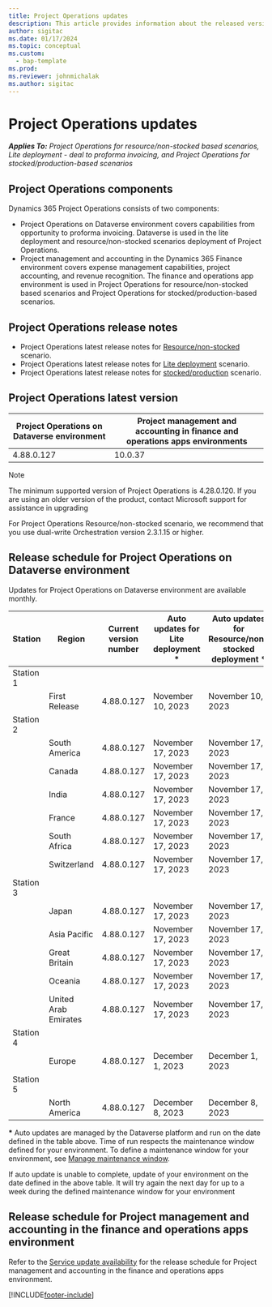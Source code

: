 ```yaml
---
title: Project Operations updates
description: This article provides information about the released versions of Dynamics 365 Project Operations.
author: sigitac
ms.date: 01/17/2024
ms.topic: conceptual
ms.custom: 
  - bap-template
ms.prod:
ms.reviewer: johnmichalak
ms.author: sigitac
---
```


# Project Operations updates

_**Applies To:** Project Operations for resource/non-stocked based scenarios, Lite deployment - deal to proforma invoicing, and Project Operations for stocked/production-based scenarios_



## Project Operations components

Dynamics 365 Project Operations consists of two components:

- Project Operations on Dataverse environment covers capabilities from opportunity to proforma invoicing. Dataverse is used in the lite deployment and resource/non-stocked scenarios deployment of Project Operations.
- Project management and accounting in the Dynamics 365 Finance environment covers expense management capabilities, project accounting, and revenue recognition. The finance and operations app environment is used in Project Operations for resource/non-stocked based scenarios and Project Operations for stocked/production-based scenarios.

## Project Operations release notes
- Project Operations latest release notes for [Resource/non-stocked](whats-new-nov-2023-resource-based.md) scenario.
- Project Operations latest release notes for [Lite deployment](../pro/whats-new/whats-new-nov-2023-lite.md) scenario.
- Project Operations latest release notes for [stocked/production](../prod-pma/whats-new/whats-new-nov-2023-stocked.md) scenario.

## Project Operations latest version

| Project Operations on Dataverse environment | Project management and accounting in finance and operations apps environments | 
| --- | --- |
| 4.88.0.127 | 10.0.37 |

> [!NOTE]
> The minimum supported version of Project Operations is 4.28.0.120. If you are using an older version of the product, contact Microsoft support for assistance in upgrading

For Project Operations Resource/non-stocked scenario, we recommend that you use dual-write Orchestration version 2.3.1.15 or higher.

## Release schedule for Project Operations on Dataverse environment

Updates for Project Operations on Dataverse environment are available monthly. 

| Station | Region | Current version number | Auto updates for Lite deployment * | Auto updates for Resource/non-stocked deployment * | Next version number | Next version generally available |
|-----------|-----------------------|-----------------|--------------------|---------------------|---------------------|---------------------|
| Station 1 |   &nbsp;              |    &nbsp;       | &nbsp;             |      &nbsp;         |      &nbsp;         |      &nbsp;         |
|   &nbsp;  | First Release         |  4.88.0.127     | November 10, 2023   | November 10, 2023    | 4.89.0.171          | December 22, 2023   |
| Station 2 |   &nbsp;              |    &nbsp;       | &nbsp;             |      &nbsp;         |      &nbsp;         |      &nbsp;         |
|   &nbsp;  | South America         |  4.88.0.127     | November 17, 2023   | November 17, 2023    | 4.89.0.171          | December 22, 2023   |
|   &nbsp;  | Canada                |  4.88.0.127     | November 17, 2023   | November 17, 2023    | 4.89.0.171          | December 22, 2023   |
|   &nbsp;  | India                 |  4.88.0.127     | November 17, 2023   | November 17, 2023    | 4.89.0.171          | December 22, 2023   |
|   &nbsp;  | France                |  4.88.0.127     | November 17, 2023   | November 17, 2023    | 4.89.0.171          | December 22, 2023   |
|   &nbsp;  | South Africa          |  4.88.0.127     | November 17, 2023   | November 17, 2023    | 4.89.0.171          | December 22, 2023   |
|   &nbsp;  | Switzerland           |  4.88.0.127     | November 17, 2023   | November 17, 2023    | 4.89.0.171          | December 22, 2023   |
| Station 3 |      &nbsp;           |     &nbsp;      |     &nbsp;         |      &nbsp;         |      &nbsp;         |      &nbsp;         |
|   &nbsp;  | Japan                 |  4.88.0.127     | November 17, 2023   | November 17, 2023    | 4.89.0.171          | December 22, 2023   |
|   &nbsp;  | Asia Pacific          |  4.88.0.127     | November 17, 2023   | November 17, 2023    | 4.89.0.171          | December 22, 2023   |
|   &nbsp;  | Great Britain         |  4.88.0.127     | November 17, 2023   | November 17, 2023    | 4.89.0.171          | December 22, 2023   |
|   &nbsp;  | Oceania               |  4.88.0.127     | November 17, 2023   | November 17, 2023    | 4.89.0.171          | December 22, 2023    |
|   &nbsp;  | United Arab Emirates  |  4.88.0.127     | November 17, 2023   | November 17, 2023    | 4.89.0.171          | December 22, 2023   |
| Station 4 |     &nbsp;            |     &nbsp;      |     &nbsp;         |      &nbsp;         |      &nbsp;         |      &nbsp;         |
|   &nbsp;  | Europe                |  4.88.0.127     | December 1, 2023   | December 1, 2023    | 4.89.0.171          | January 05, 2024    |
| Station 5 |     &nbsp;            |     &nbsp;      |     &nbsp;         |      &nbsp;         |      &nbsp;         |      &nbsp;         |
|   &nbsp;  | North America         |  4.88.0.127     | December 8, 2023  | December 8, 2023   | 4.89.0.171          | January 12, 2024    |

__\*__ Auto updates are managed by the Dataverse platform and run on the date defined in the table above. Time of run respects the maintenance window defined for your environment. To define a maintenance window for your environment, see [Manage maintenance window](/power-platform/admin/manage-maintenance-window).

If auto update is unable to complete, update of your environment on the date defined in the above table. It will try again the next day for up to a week during the defined maintenance window for your environment

## Release schedule for Project management and accounting in the finance and operations apps environment

Refer to the [Service update availability](/dynamics365/fin-ops-core/fin-ops/get-started/public-preview-releases?toc=%2fdynamics365%2ffinance%2ftoc.json) for the release schedule for Project management and accounting in the finance and operations apps environment. 

[!INCLUDE[footer-include](../includes/footer-banner.md)]
